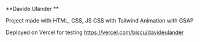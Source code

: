 **Davide Uländer **

Project made with HTML, CSS, JS
CSS with Tailwind
Animation with GSAP

Deployed on Vercel for testing https://vercel.com/biscu/davideulander


